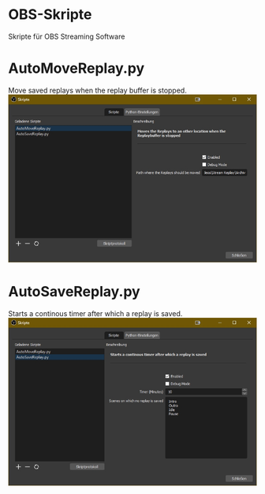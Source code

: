 # OBS-Skripte
Skripte für OBS Streaming Software

# AutoMoveReplay.py
Move saved replays when the replay buffer is stopped.
![Settings Image](Images/AutoMoveReplay.jpg)

# AutoSaveReplay.py
Starts a continous timer after which a replay is saved.
![Settings Image](Images/AutoSaveReplay.jpg)
<!--stackedit_data:
eyJoaXN0b3J5IjpbLTExNjI1Nzc0NjEsMTI2OTgzNTcwMSwtMT
E2MjU3NzQ2MV19
-->